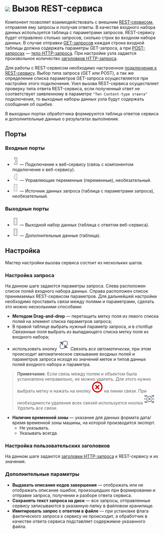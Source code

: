 # ![](../../../images/icons/data-sources/web-rest-client_default.svg) Вызов REST-сервиса

Компонент позволяет взаимодействовать с внешним [REST-сервисом](https://ru.wikipedia.org/wiki/REST), отправляя ему запросы и получая ответы. В качестве входного набора данных используется таблица с параметрами запросов. REST-сервису будет отправлено столько запросов, сколько строк во входном наборе данных. В случае отправки [GET-запросов](https://ru.wikipedia.org/wiki/HTTP#GET) каждая строка входной таблицы должна содержать параметры GET-запроса, а при [POST-запросах](https://ru.wikipedia.org/wiki/HTTP#POST) — [тело HTTP-запроса](https://ru.wikipedia.org/wiki/HTTP#Тело_сообщения). При настройке узла задается произвольное количество [заголовков HTTP-запроса](https://ru.wikipedia.org/wiki/HTTP#Заголовки).

Для работы с REST-сервисом необходимо настроенное [подключение к REST-сервису](../../integration/connections/list/rest-service.md). Выбор типа запроса (GET или POST), а так же определение списка параметров GET-запроса осуществляется при настройке этого подключения. Узел вызова REST-сервиса осуществляет проверку типа  ответа REST-сервиса, если полученный ответ не соответствует заявленному в параметре `"Тип Content-type ответа"` подключения, то выходные наборы данных узла будут содержать сообщения об ошибке.

В выходных портах обработчика формируются таблица ответов сервиса и дополнительные данные о результатах выполнения.

## Порты

### Входные порты

* ![](../../images/icons/ports/input_connection_inactive.svg) — Подключение к веб-сервису (связь с компонентом подключение к веб-сервису).
* ![](../../images/icons/ports/optional_input_variable_inactive.svg) — Управляющие переменные (переменные), необязательный.
* ![](../../images/icons/ports/optional_output_table_inactive.svg) — Источник данных запроса (таблица с параметрами запроса), необязательный.

### Выходные порты

* ![](../../images/icons/ports/output_table_inactive.svg) — Выходной набор данных (таблица с ответом веб-сервиса).
* ![](../../images/icons/ports/output_table_inactive.svg) — Дополнительные данные (таблица).

## Настройка

Мастер настройки вызова сервиса состоит из нескольких шагов.

### Настройка запроса

На данном шаге задаются параметры запроса. Слева расположен список полей входного набора данных. Справа расположен список принимаемых REST-сервисом параметров. Для дальнейшей настройки необходимо проставить связи между полями и параметрами, сделать это можно несколькими способами:

* **Методом Drag-and-drop** — перетащить метку поля из левого списка полей на элемент списка параметров запроса;
* В правой таблице выбрать нужный параметр запроса, и в столбце *Связанные поля* выбрать из выпадающего списка метку поля из входного набора;
* использовать кнопку ![](../../images/icons/toolbar-controls_18x18/toolbar-controls_18x18_auto-connect_default.svg) *Связать все автоматически*, при этом происходит автоматическое связывание входных полей и параметров запроса исходя из значений меток и типов данных полей входного набора и параметра.

> **Примечание**: Если связь между полем и объектом была установлена неправильно, ее можно удалить. Для этого нужно выбрать метку и нажать на кнопку ![](../../media/app/icons/toolbar-18/toolbar-delete-join.svg) на линии связи. При необходимости удаления всех связей используется кнопка ![](../../images/icons/toolbar-controls_18x18/toolbar-controls_18x18_remove-all-links_default.svg) *Удалить все связи*.

* **Наличие временной зоны** — указание для данных формата дата/время временной зоны машины, на которой производится экспорт.
  * Не указывать.
  * Указывать всегда.

### Настройка пользовательских заголовков

На данном шаге задаются [заголовки HTTP-запроса](https://ru.wikipedia.org/wiki/HTTP#Заголовки) к REST-сервису и их значения.

### Дополнительные параметры

* **Выдавать описание кодов завершения** — отображать или не отображать описание ошибок, произошедших при формировании и отправке запроса, получении и разборе ответа сервиса.
* **Сохранять текст запроса на диск** — все запросы, отправленные сервису записываются в указанную папку в файловом хранилище.
* **Имитировать запрос с ответом в файле** — при установке флага фактического запроса к сервису не происходит, а обработчик в качестве ответа сервиса подставляет содержимое указанного файла.